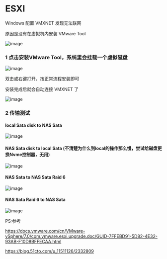 # ESXI

Windows 配置 VMXNET 发现无法联网

原因是没有在虚拟机内安装 VMware Tool


![image](https://user-images.githubusercontent.com/59044398/211275310-e2b11ab2-4128-4150-8ebb-62fe0518dff6.png)


### 1 点击安装VMware Tool，系统里会挂载一个虚拟磁盘

![image](https://user-images.githubusercontent.com/59044398/211275517-0b1ddafc-e38a-4b2e-833b-c2c2a0f126ab.png)

双击或右键打开，按正常流程安装即可

安装完成后就会自动连接 VMXNET 了

![image](https://user-images.githubusercontent.com/59044398/211275735-8144c127-623d-472b-b567-52a28c02b3bf.png)


### 2 传输测试

#### local Sata disk to NAS Sata

![image](https://user-images.githubusercontent.com/59044398/211276340-eefe9d3d-68fa-4d2f-a758-fdd4241ca960.png)

#### NAS Sata disk to local Sata (不清楚为什么到local的操作那么慢，尝试给磁盘更换Nvme控制器，无用)

![image](https://user-images.githubusercontent.com/59044398/211277014-ef903943-2307-4df0-9eaa-a6fedc4cec36.png)


#### NAS Sata to NAS Sata Raid 6

![image](https://user-images.githubusercontent.com/59044398/211277398-4ff1471b-7c22-463a-9f14-3836d56626bb.png)

#### NAS Sata Raid 6 to NAS Sata

![image](https://user-images.githubusercontent.com/59044398/211324314-040356ff-0005-4d73-886f-11ec9e39c8ac.png)



PS:参考

https://docs.vmware.com/cn/VMware-vSphere/7.0/com.vmware.esxi.upgrade.doc/GUID-7FFEBD91-5D82-4E32-93AB-F10D8BFFECAA.html

https://blog.51cto.com/u_11511126/2332809

